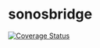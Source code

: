 # sonosbridge

[![Coverage Status](https://coveralls.io/repos/github/brotherlogic/sonosbridge/badge.svg?branch=main)](https://coveralls.io/github/brotherlogic/sonosbridge?branch=main)
